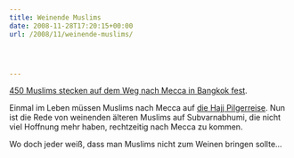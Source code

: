 ```yaml
---
title: Weinende Muslims
date: 2008-11-28T17:20:15+00:00
url: /2008/11/weinende-muslims/




---
```

[450 Muslims stecken auf dem Weg nach Mecca in Bangkok fest][1].

Einmal im Leben müssen Muslims nach Mecca auf [die Hajj Pilgerreise][2]. Nun ist die Rede von weinenden älteren Muslims auf Subvarnabhumi, die nicht viel Hoffnung mehr haben, rechtzeitig nach Mecca zu kommen.

Wo doch jeder weiß, dass man Muslims nicht zum Weinen bringen sollte...

 [1]: http://www.upi.com/Top_News/2008/11/28/Muslims_seek_travel_permission_in_Thailand/UPI-52361227904986/
 [2]: http://en.wikipedia.org/wiki/Haj

